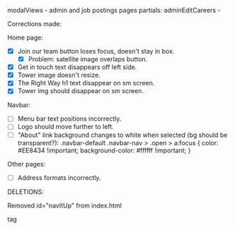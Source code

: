 modalViews - admin and job postings pages
partials:
    adminEditCareers - 

Corrections made:

Home page:
- [x] Join our team button loses focus, doesn't stay in box.
   - [x] Problem: satellite image overlaps button.
- [x] Get in touch text disappears off left side.
- [x] Tower image doesn't resize.
- [x] The Right Way h1 text disappear on sm screen.
- [x] Tower img should disappear on sm screen.

Navbar:
- [ ] Menu bar text positions incorrectly.
- [ ] Logo should move further to left.
- [ ] "About" link background changes to white when selected (bg should be transparent?):
    .navbar-default .navbar-nav > .open > a:focus {
        color: #EE8434 !important;
        background-color: #ffffff !important; }

Other pages:
- [ ] Address formats incorrectly.


DELETIONS:

Removed id="navItUp" from index.html <nav> tag
